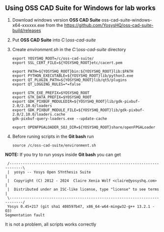 ## Using  OSS CAD Suite for Windows for lab works 

1. Download windows version **OSS CAD Suite** oss-cad-suite-windows-x64-xxxxxx.exe
 from the https://github.com/YosysHQ/oss-cad-suite-build/releases
2. Put  **OSS CAD Suite** into *C:\oss-cad-suite*
3. Create *environment.sh* in the *C:\oss-cad-suite* directory 

   ```
   export YOSYSHQ_ROOT=/c/oss-cad-suite/
   export SSL_CERT_FILE=${YOSYSHQ_ROOT}etc/cacert.pem

   export PATH=${YOSYSHQ_ROOT}bin:${YOSYSHQ_ROOT}lib:$PATH
   export PYTHON_EXECUTABLE=${YOSYSHQ_ROOT}lib/python3.exe
   export QT_PLUGIN_PATH=${YOSYSHQ_ROOT}lib/qt5/plugins
   export QT_LOGGING_RULES=*=false

   export GTK_EXE_PREFIX=$YOSYSHQ_ROOT
   export GTK_DATA_PREFIX=$YOSYSHQ_ROOT
   export GDK_PIXBUF_MODULEDIR=${YOSYSHQ_ROOT}lib/gdk-pixbuf-2.0/2.10.0/loaders
   export GDK_PIXBUF_MODULE_FILE=${YOSYSHQ_ROOT}lib/gdk-pixbuf-2.0/2.10.0/loaders.cache
   gdk-pixbuf-query-loaders.exe --update-cache

   export OPENFPGALOADER_SOJ_DIR=${YOSYSHQ_ROOT}share/openFPGALoader
   ```
4. Before runing scripts in the **Git bash** run
   ```
   source /c/oss-cad-suite/environment.sh
   ```
**NOTE:** If you try to run yosys inside **Git bash** you can get 
   ```
    /----------------------------------------------------------------------------\
    |  yosys -- Yosys Open SYnthesis Suite                                       |
    |  Copyright (C) 2012 - 2024  Claire Xenia Wolf <claire@yosyshq.com>         |
    |  Distributed under an ISC-like license, type "license" to see terms        |
    \----------------------------------------------------------------------------/
    Yosys 0.45+217 (git sha1 408597b47, x86_64-w64-mingw32-g++ 13.2.1 -O3)
   Segmentation fault
   ```
It is not a problem, all scripts works correctly
